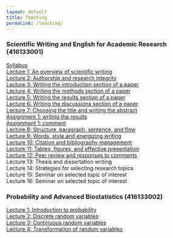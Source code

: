 ```yaml
---
layout: default
title: Teaching
permalink: /teaching/
---
```


### **Scientific Writing and English for Academic Research (416133001)**

[Syllabus](/files/course_materials/sci_writing/Syllabus.pdf)\
[Lecture 1: An overview of scientific writing](/files/course_materials/sci_writing/Lecture1_overview.pdf)\
[Lecture 2: Authorship and research integrity](/files/course_materials/sci_writing/Lecture2_authorship.pdf) \
[Lecture 3: Writing the introduction section of a paper](/files/course_materials/sci_writing/Lecture3_introduction.pdf) \
[Lecture 4: Writing the methods section of a paper](/files/course_materials/sci_writing/Lecture4_methods.pdf) \
[Lecture 5: Writing the results section of a paper](/files/course_materials/sci_writing/Lecture5_results.pdf) \
[Lecture 6: Writing the discussions section of a paper](/files/course_materials/sci_writing/Lecture6_discussions.pdf) \
[Lecture 7: Choosing the title and writing the abstract](/files/course_materials/sci_writing/Lecture7_abstract.pdf) \
[Assignment 1: writing the results](/files/course_materials/sci_writing/Assignment_1.pdf) \
[Assignment 1: comment](/files/course_materials/sci_writing/Assignment1_comment.pdf) \
[Lecture 8: Structure, paragraph, sentence, and flow](/files/course_materials/sci_writing/Lecture8_sentence.pdf) \
[Lecture 9: Words, style and energizing writing](/files/course_materials/sci_writing/Lecture9_words.pdf) \
[Lecture 10: Citation and bibliography management](/files/course_materials/sci_writing/Lecture10_bibliography.pdf) \
[Lecture 11: Tables, figures, and effective presentation](/files/course_materials/sci_writing/Lecture11_figures.pdf) \
[Lecture 12: Peer review and responses to comments](/files/course_materials/sci_writing/Lecture12_review.pdf) \
Lecture 13: Thesis and dissertation writing \
Lecture 14: Strategies for selecting research topics \
Lecture 15: Seminar on selected topic of interest \
Lecture 16: Seminar on selected topic of interest

### **Probability and Advanced Biostatistics (416133002)**

[Lecture 1: Introduction to probability](files/course_materials/statistics/Lecture1_probability.pdf) \
[Lecture 2: Discrete random variables](files/course_materials/statistics/Lecture2_discrete.pdf) \
[Lecture 3: Continuous random variables](files/course_materials/statistics/Lecture3_continuous.pdf)\
[Lecture 4: Transformation of random variables](files/course_materials/statistics/Lecture4_transformation.pdf)


